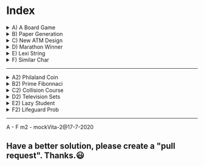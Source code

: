 # Index

<details>
  <summary>A) A Board Game</summary>

  You are given an N x N grid of squares. Each square except the top left is filled with a positive integer. You start at the top
left corner with a score of 0 and move to the bottom right square by moving either right by one square or down by one square. As
you move to the new square, your score becomes `[S/2] + k`, where `S` was the score at your previous square and k is the number 
written in the current square. In the above, [x] is the largest integer which is not greater than x. Thus, [5] is 5, and [5.5] is 
also 5.
Write a program to find the smallest score with which you can exit the grid.
</details>

<details>
  <summary>B) Paper Generation</summary>

  Ravi needs to set Question papers fairly for his students for an exam. He has three categories of Questions i.e. Simple, Medium,
Complex. Each Question paper has one or more simple, medium, complex questions.
For each paper, he needs to choose precisely s out of a set of x simple, precisely m out of a set of y medium and precisely c out of
a set of z complex questions.
These questions are labelled A, B, C and so on, with the first x being simple, the next y being medium and the last z being hard.

-> Write a program that prints the number of possible combination of Question papers

-> Ravi decides to impose following constraints while selecting the question papers:
- Two given questions can't come together in any Question paper
- One of the given Question can come in only one Question paper
- Remaining Questions can come any number of Question papers

-> Find how many Question papers can be generated after imposing the constraints.
</details>

<details>
  <summary>C) New ATM Design</summary>
Automated Teller Machine (ATM) is an electronic device that enables people to withdraw cash from their bank account.
Every ATM has a limit for number of currency notes (say N), it can give at a time.

-> A bank wants to design an ATM for school students. The unique feature of this ATM would be that it would always give
maximum number of currency notes possible, to make the students happy.  Available denomination of currency notes in the ATM
are 100, 200, 500, 1000
</details>

<details>
  <summary>D) Marathon Winner</summary>

 Race is generally organized by distance but this race will be organized by time.
In order to predict the winner we will check every 2 seconds.
Let's say total race time is 7 seconds we will check for (7-1) seconds.
For 7 sec : We will check who is leading at 2 sec, 4 sec and 6 sec.
Participant who is leading more number of times is winner from prediction perspective.

-> Now our task is to predict a winner in this marathon.

-> Note:
- 1) At particular time let say at 4th second, top two (top N, in general) participants are at same distance, then in this case both are leading we will increase count for both (all N).
- 2) And after calculating at all time slices, if number of times someone is leading, is same for two or more participants, then one who come first in input sequence will be the winner.

-> Ex: If participant 2 and 3 are both leading with same number, participant 2 will be the winner.
</details>

<details>
  <summary>E) Lexi String</summary>

  - Little Jill jumbled up the order of the letters in our dictionary. Now, Jack uses this list to find the smallest lexicographical string that can be made out of this new order. Can you help him?

- (In mathematics, the lexicographic or lexicographical order is a generalization of the way words are alphabetically ordered based on the alphabetical order of their component letters.)

- You are given a string P that denotes the new order of letters in the English dictionary. 
- You need to print the smallest lexicographic string made from the given string S.
</details>

<details>
  <summary>F) Similar Char</summary>

  Tahir and Mamta are woking in a project in TCS. Tahir being a problem solver came up with an interesting problem for his friend Mamta. 

Problem consists of a string of length N and contains only small case alphabets. 

It will be followed by Q queries, in which each query will contain an integer P (1<=P<=N) denoting a position within the string. 

Mamta's task is to find the alphabet present at that location and determine the number of occurrence of same alphabet preceding the given location P.

Mamta is busy with her office work. Therefore, she asked you to help her.
</details>

* * *

<details>
  <summary>A2) Philaland Coin</summary>

  The problem solvers have found a new Island for coding and named it as Philaland.  
These smart people were given a task to make purchase of items at the Island easier by distributing various coins with different  
value.  

-> Manish has come up with a solution that if we make coins category starting from $1 till the maximum price of item present on  
Island, then we can purchase any item easily. He added following example to prove his point.  

-> Lets suppose the maximum price of an item is 5$ then we can make coins of {$1, $2, $3, $4, $5} to purchase any item ranging from  
$1 till $5.

-> Now Manisha, being a keen observer suggested that we could actually minimize the number of coins required and gave following  
distribution {$1, $2, $3}. According to him any item can be purchased one time ranging from $1 to $5. Everyone was impressed with   
both of them.  
</details>

<details>
  <summary>B2) Prime Fibonnaci
</summary>

  - Given two numbers n1 and n2
1. Find prime numbers between n1 and n2, then...
2. Make all possible unique combinations of numbers from the prime numbers list you found in step 1. 
3. From this new list, again find all prime numbers.
4. Find smallest (a) and largest (b) number from the 2nd generated list, also count of this list.
5. Consider smallest and largest number as the 1st and 2nd number to generate Fibonacci series respectively till the count (number of primes in the 2nd list).
6. Print the last number of a Fibonacci series as an output
</details>

<details>
  <summary>C2) Collision Course</summary>

- On a busy road, multiple cars are passing by. A simulation is run to see what happens if brakes fail for all cars on the road.  
- The only way for them to be safe is if they don't collide and pass by each other.  
- The goal is to identify whether any of the given cars would collide or pass by each other safely around a Roundabout. Think of this as a reference point O ( Origin with coordinates (0,0) ), but instead of going around it, cars pass through it.
- Considering that each car is moving in a straight line towards the origin with individual uniform speed. Cars will continue to travel in that same straight line even after crossing origin. Calculate the number of collisions that will happen in such a scenario.

Note : - Calculate collisions only at origin. Ignore the other collisions. Assume that each car continues on its respective path even after the collision without change of direction or speed for an infinite distance.
</details>

<details>
  <summary>D2) Television Sets</summary>

 - Dr. Vishnu is opening a new world class hospital in a small town designed to be the first preference of the patients in the city.
- Hospital has `N` rooms of two types - with TV and without TV, with daily rates of `R1` and `R2` respectively. 
- However, from his experience Dr. Vishnu knows that the number of patients is not constant throughout the year, instead it follows a pattern.
- The number of patients on any given day of the year is given by the following formula  `(6-M)^2 + |D-15|` where `M` is the number of month (1 for jan, 2 for feb ...12 for dec) and `D` is the date (1,2...31).
- All patients prefer without TV rooms as they are cheaper, but will opt for with TV rooms only if without TV rooms are not available.
- Hospital has a revenue target for the first year of operation. Given this target and the values of `N`, `R1` and `R2` you need to identify the number of TVs the hospital should buy so that it meets the revenue target.
- Assume the Hospital opens on 1st Jan and year is a non-leap year. 
</details>

<details>
  <summary>E2) Lazy Student</summary>

 - There is a test of Algorithms. Teacher provides a question bank consisting of `N` questions and guarantees all the questions in the test will be from this question bank.
- Due to lack of time and his laziness, Codu could only practice `M` questions.
- There are `T` questions in a question paper selected randomly.
- Passing criteria is solving at least `1` of the `T` problems.
- Codu can't solve the question he didn't practice. What is the **probability** that Codu will pass the test?
</details>

<details>
  <summary>F2) Lifeguard Prob</summary>

  A life guard is sitting on a beach on a lookout for potential emergencies.

He suddenly notices a person who is drowning and springs to action.

He runs up to the sea with a speed f*V km/hr, then he swims straight to the person at the rate V km/hr (both in straight lines and where f is a multiplying factor as humans run much faster than they can swim).

He wants to minimize the time taken to get to that person.
</details>

* * *

A - F m2 - mockVita-2@17-7-2020

## Have a better solution, please create a "pull request". Thanks.😃

